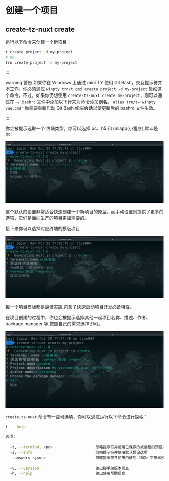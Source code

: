 # 创建一个项目

## create-tz-nuxt create

运行以下命令来创建一个新项目：

```bash
t create project -d my-project
# OR
trn create project -d my-project

```

:::

warning 警告
如果你在 Windows 上通过 minTTY 使用 Git Bash，交互提示符并不工作。你必须通过 `winpty trn/t.cmd create project -d my-project` 启动这个命令。不过，如果你仍想使用 `create-tz-nuxt create my-project`，则可以通过在 `~/.bashrc` 文件中添加以下行来为命令添加别名。
`alias trn/t='winpty vue.cmd'`
你需要重新启动 Git Bash 终端会话以使更新后的 bashrc 文件生效。

:::

你会被提示选取一个 终端类型。你可以选择 pc、h5 和 uniapp(小程序),默认是 pc

![CLI 预览](../assets/cli-new-project.png)

这个默认的设置非常适合快速创建一个新项目的原型，而手动设置则提供了更多的选项，它们是面向生产的项目更加需要的。

接下来你可以选择对应终端的模版项目

![CLI 预览](../assets/cli-select-template.png)

每一个项目模版都是最佳实践,包含了快速启动项目开发必备特性。

在项目创建的过程中，你也会被提示选择其他一起项目名称、描述、作者、package manager 等,按照自己的需求选择即可。

![CLI 预览](../assets/cli-select-all.png)

`create-tz-nuxt` 命令有一些可选项，你可以通过运行以下命令进行探索：

```bash
t  --help
```

```bash
选项：

  -t, --terminal <pc>       			忽略提示符并使用已保存的或远程的预设选项
  -i, --info                     		忽略提示符并使用默认预设选项
  --answers <json>       			    忽略提示符并使用内联的 JSON 字符串预设选项

  -v, --version                         输出脚手架版本信息
  -h, --help                            输出使用帮助信息
```

